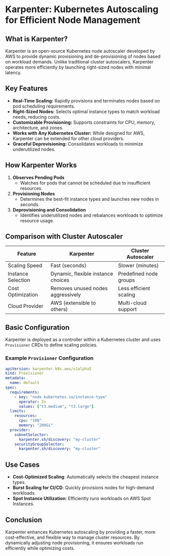 # Karpenter: Kubernetes Autoscaling for Efficient Node Management

## **What is Karpenter?**
Karpenter is an open-source Kubernetes node autoscaler developed by AWS to provide dynamic provisioning and de-provisioning of nodes based on workload demands. Unlike traditional cluster autoscalers, Karpenter operates more efficiently by launching right-sized nodes with minimal latency.

## **Key Features**
- **Real-Time Scaling:** Rapidly provisions and terminates nodes based on pod scheduling requirements.
- **Right-Sized Nodes:** Selects optimal instance types to match workload needs, reducing costs.
- **Customizable Provisioning:** Supports constraints for CPU, memory, architecture, and zones.
- **Works with Any Kubernetes Cluster:** While designed for AWS, Karpenter can be extended for other cloud providers.
- **Graceful Deprovisioning:** Consolidates workloads to minimize underutilized nodes.

## **How Karpenter Works**
1. **Observes Pending Pods**
   - Watches for pods that cannot be scheduled due to insufficient resources.
2. **Provisioning Nodes**
   - Determines the best-fit instance types and launches new nodes in seconds.
3. **Deprovisioning and Consolidation**
   - Identifies underutilized nodes and rebalances workloads to optimize resource usage.

## **Comparison with Cluster Autoscaler**
| Feature            | Karpenter                       | Cluster Autoscaler |
|--------------------|--------------------------------|---------------------|
| Scaling Speed     | Fast (seconds)                 | Slower (minutes)   |
| Instance Selection | Dynamic, flexible instance choices | Predefined node groups |
| Cost Optimization | Removes unused nodes aggressively | Less efficient scaling |
| Cloud Provider    | AWS (extensible to others)     | Multi-cloud support |

## **Basic Configuration**
Karpenter is deployed as a controller within a Kubernetes cluster and uses `Provisioner` CRDs to define scaling policies.

### **Example `Provisioner` Configuration**
```yaml
apiVersion: karpenter.k8s.aws/v1alpha5
kind: Provisioner
metadata:
  name: default
spec:
  requirements:
    - key: "node.kubernetes.io/instance-type"
      operator: In
      values: ["t3.medium", "t3.large"]
  limits:
    resources:
      cpu: "100"
      memory: "200Gi"
  provider:
    subnetSelector:
      karpenter.sh/discovery: "my-cluster"
    securityGroupSelector:
      karpenter.sh/discovery: "my-cluster"
```

## **Use Cases**
- **Cost-Optimized Scaling**: Automatically selects the cheapest instance types.
- **Burst Scaling for CI/CD**: Quickly provisions nodes for high-demand workloads.
- **Spot Instance Utilization**: Efficiently runs workloads on AWS Spot Instances.

## **Conclusion**
Karpenter enhances Kubernetes autoscaling by providing a faster, more cost-effective, and flexible way to manage cluster resources. By dynamically adjusting node provisioning, it ensures workloads run efficiently while optimizing costs.
